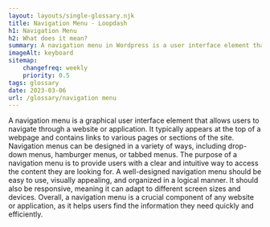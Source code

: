 ```yaml
--- 
layout: layouts/single-glossary.njk
title: Navigation Menu - Loopdash
h1: Navigation Menu
h2: What does it mean?
summary: A navigation menu in Wordpress is a user interface element that displays a list of links to different pages or sections of a website, allowing users to easily navigate and access content.
imageAlt: keyboard
sitemap:
	changefreq: weekly
	priority: 0.5
tags: glossary
date: 2023-03-06
url: /glossary/navigation menu
---
```


A navigation menu is a graphical user interface element that allows users to navigate through a website or application. It typically appears at the top of a webpage and contains links to various pages or sections of the site. Navigation menus can be designed in a variety of ways, including drop-down menus, hamburger menus, or tabbed menus. The purpose of a navigation menu is to provide users with a clear and intuitive way to access the content they are looking for. A well-designed navigation menu should be easy to use, visually appealing, and organized in a logical manner. It should also be responsive, meaning it can adapt to different screen sizes and devices. Overall, a navigation menu is a crucial component of any website or application, as it helps users find the information they need quickly and efficiently.
